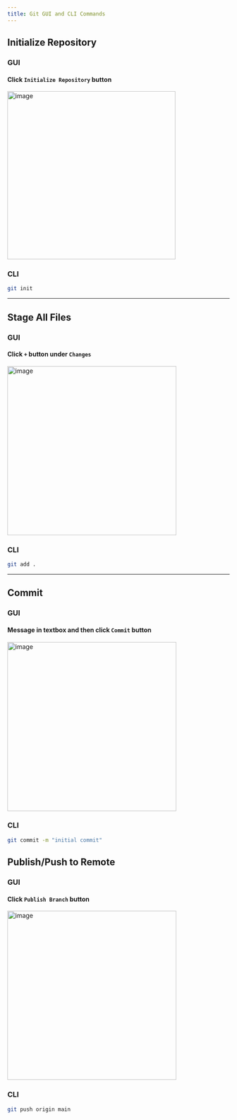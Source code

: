 ```yaml
---
title: Git GUI and CLI Commands
---
```


## Initialize Repository

### GUI

#### Click `Initialize Repository` button

<img width="381" alt="image" src="https://user-images.githubusercontent.com/1474579/231926592-644fa162-70bd-4ca3-a790-7f2a77d21b0a.png">

### CLI

```sh
git init
```

---

## Stage All Files

### GUI

#### Click `+` button under `Changes`

<img width="383" alt="image" src="https://user-images.githubusercontent.com/1474579/231926967-451b8cac-322c-436a-8b71-764a04f1b8c4.png">

### CLI

```sh
git add .
```

---

## Commit

### GUI

#### Message in textbox and then click `Commit` button

<img width="383" alt="image" src="https://user-images.githubusercontent.com/1474579/231927513-172b6f01-7f7c-4910-ab75-ed89b7118266.png">

### CLI

```sh
git commit -m "initial commit"
```

## Publish/Push to Remote

### GUI

#### Click `Publish Branch` button

<img width="383" alt="image" src="https://user-images.githubusercontent.com/1474579/231927852-cb40d08f-3788-400a-8db6-9df7677908b2.png">

### CLI

```sh
git push origin main
```
